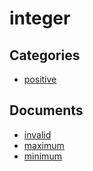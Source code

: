 # integer

## Categories
- [positive](./positive/README.md)

## Documents
- [invalid](invalid.md)
- [maximum](maximum.md)
- [minimum](minimum.md)